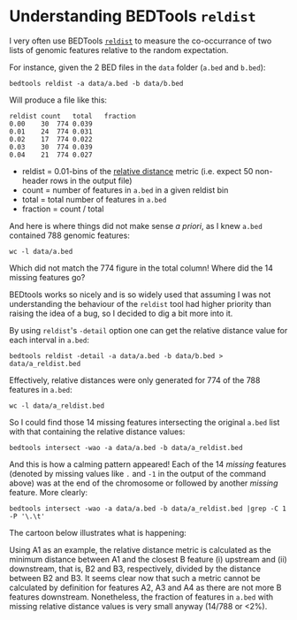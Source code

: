 # Understanding BEDTools `reldist`

I very often use BEDTools [`reldist`](http://bedtools.readthedocs.io/en/latest/content/tools/reldist.html) to measure the co-occurrance of two lists of genomic features relative to the random expectation.

For instance, given the 2 BED files in the `data` folder (`a.bed` and `b.bed`):
```
bedtools reldist -a data/a.bed -b data/b.bed
```

Will produce a file like this:
```
reldist	count	total	fraction
0.00	30	774	0.039
0.01	24	774	0.031
0.02	17	774	0.022
0.03	30	774	0.039
0.04	21	774	0.027
```
- reldist = 0.01-bins of the [relative distance](http://bedtools.readthedocs.io/en/latest/content/tools/reldist.html) metric (i.e. expect 50 non-header rows in the output file)
- count = number of features in `a.bed` in a given reldist bin
- total = total number of features in `a.bed`
- fraction = count / total

And here is where things did not make sense *a priori*, as I knew `a.bed` contained 788 genomic features:
```
wc -l data/a.bed
```
Which did not match the 774 figure in the total column! Where did the 14 missing features go?

BEDtools works so nicely and is so widely used that assuming I was not understanding the behaviour of the `reldist` tool had higher priority than raising the idea of a bug, so I decided to dig a bit more into it.

By using `reldist`'s `-detail` option one can get the relative distance value for each interval in `a.bed`:
```
bedtools reldist -detail -a data/a.bed -b data/b.bed > data/a_reldist.bed
```
Effectively, relative distances were only generated for 774 of the 788 features in `a.bed`:
```
wc -l data/a_reldist.bed
```

So I could find those 14 missing features intersecting the original `a.bed` list with that containing the relative distance values:
```
bedtools intersect -wao -a data/a.bed -b data/a_reldist.bed
```
And this is how a calming pattern appeared! Each of the 14 *missing* features (denoted by missing values like `.` and `-1` in the output of the command above) was at the end of the chromosome or followed by another *missing* feature. More clearly:
```
bedtools intersect -wao -a data/a.bed -b data/a_reldist.bed |grep -C 1 -P '\.\t'
```

The cartoon below illustrates what is happening:

Using A1 as an example, the relative distance metric is calculated as the minimum distance between A1 and the closest B feature (i) upstream and (ii) downstream, that is, B2 and B3, respectively, divided by the distance between B2 and B3. It seems clear now that such a metric cannot be calculated by definition for features A2, A3 and A4 as there are not more B features downstream. Nonetheless, the fraction of features in `a.bed` with missing relative distance values is very small anyway (14/788 or <2%).

